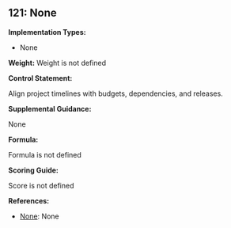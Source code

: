 ## 121: None

**Implementation Types:**
 
- None

**Weight:** Weight is not defined

**Control Statement:**

Align project timelines with budgets, dependencies, and releases.

**Supplemental Guidance:**

None

**Formula:**

Formula is not defined

**Scoring Guide:**

Score is not defined

**References:**

- [None](None): None